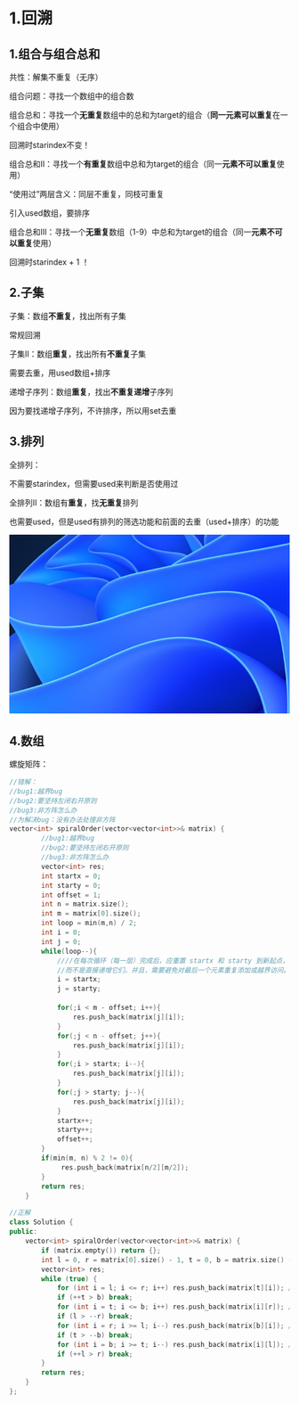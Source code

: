 # 1.回溯

## 1.组合与组合总和

共性：解集不重复（无序）

组合问题：寻找一个数组中的组合数

组合总和：寻找一个**无重复**数组中的总和为target的组合（**同一元素可以重复**在一个组合中使用）

回溯时starindex不变！

组合总和Ⅱ：寻找一个**有重复**数组中总和为target的组合（同一**元素不可以重复**使用）

“使用过”两层含义：同层不重复，同枝可重复

引入used数组，要排序

组合总和Ⅲ：寻找一个**无重复**数组（1-9）中总和为target的组合（同一**元素不可以重复**使用）

回溯时starindex + 1 ！

## 2.子集

子集：数组**不重复**，找出所有子集

常规回溯



子集Ⅱ：数组**重复**，找出所有**不重复**子集

需要去重，用used数组+排序



递增子序列：数组**重复**，找出**不重复递增**子序列

因为要找递增子序列，不许排序，所以用set去重



## 3.排列

全排列：

不需要starindex，但需要used来判断是否使用过

全排列Ⅱ：数组有**重复**，找**无重复**排列

也需要used，但是used有排列的筛选功能和前面的去重（used+排序）的功能





![image-20241010093129933]($%7Bimages%7D/image-20241010093129933.png)



## 4.数组

螺旋矩阵：

```c++
//错解：
//bug1:越界bug
//bug2:要坚持左闭右开原则
//bug3:非方阵怎么办
//为解决bug：没有办法处理非方阵
vector<int> spiralOrder(vector<vector<int>>& matrix) {
        //bug1:越界bug
        //bug2:要坚持左闭右开原则
        //bug3:非方阵怎么办
        vector<int> res;
        int startx = 0;
        int starty = 0;
        int offset = 1;
        int n = matrix.size();
        int m = matrix[0].size();
        int loop = min(m,n) / 2;
        int i = 0;
        int j = 0;
        while(loop--){
            ////在每次循环（每一层）完成后，应重置 startx 和 starty 到新起点，
            //而不是直接递增它们。并且，需要避免对最后一个元素重复添加或越界访问。
            i = startx;
            j = starty;
            
            for(;i < m - offset; i++){
                res.push_back(matrix[j][i]);
            }
            for(;j < n - offset; j++){
                res.push_back(matrix[j][i]);
            }
            for(;i > startx; i--){
                res.push_back(matrix[j][i]);
            }
            for(;j > starty; j--){
                res.push_back(matrix[j][i]);
            }
            startx++;
            starty++;
            offset++;   
        }
        if(min(m, n) % 2 != 0){
             res.push_back(matrix[n/2][m/2]);
        }
        return res;
    }
```



```c++
//正解
class Solution {
public:
    vector<int> spiralOrder(vector<vector<int>>& matrix) {
        if (matrix.empty()) return {};
        int l = 0, r = matrix[0].size() - 1, t = 0, b = matrix.size() - 1;
        vector<int> res;
        while (true) {
            for (int i = l; i <= r; i++) res.push_back(matrix[t][i]); // left to right
            if (++t > b) break;
            for (int i = t; i <= b; i++) res.push_back(matrix[i][r]); // top to bottom
            if (l > --r) break;
            for (int i = r; i >= l; i--) res.push_back(matrix[b][i]); // right to left
            if (t > --b) break;
            for (int i = b; i >= t; i--) res.push_back(matrix[i][l]); // bottom to top
            if (++l > r) break;
        }
        return res;
    }
};


```

